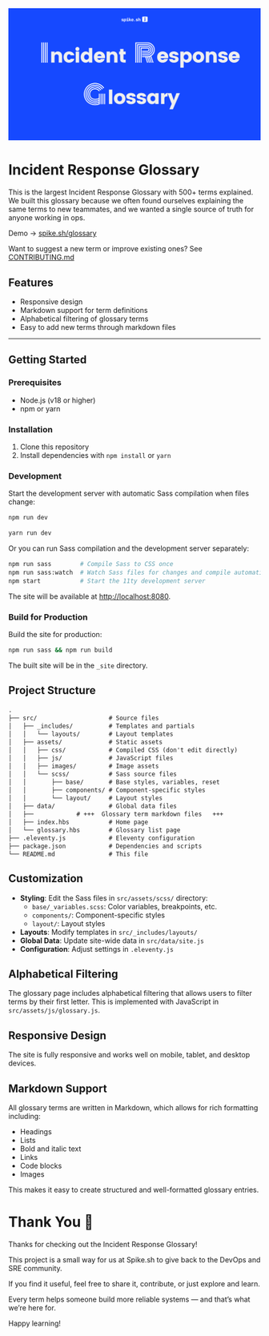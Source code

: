 <img src="hero.png" alt="Incident Response Glossary by Spike.sh"/>

# Incident Response Glossary

This is the largest Incident Response Glossary with 500+ terms explained. We built this glossary because we often found ourselves explaining the same terms to new teammates, and we wanted a single source of truth for anyone working in ops.

Demo → [spike.sh/glossary](https://spike.sh/glossary)

Want to suggest a new term or improve existing ones? See [CONTRIBUTING.md](CONTRIBUTING.md)

## Features

- Responsive design
- Markdown support for term definitions
- Alphabetical filtering of glossary terms
- Easy to add new terms through markdown files

---

## Getting Started

### Prerequisites

- Node.js (v18 or higher)
- npm or yarn

### Installation

1. Clone this repository
2. Install dependencies with `npm install` or `yarn`

### Development

Start the development server with automatic Sass compilation when files change:

```bash
npm run dev
```
```bash
yarn run dev
```

Or you can run Sass compilation and the development server separately:

```bash
npm run sass        # Compile Sass to CSS once
npm run sass:watch  # Watch Sass files for changes and compile automatically
npm start           # Start the 11ty development server
```

The site will be available at [http://localhost:8080](http://localhost:8080).

### Build for Production

Build the site for production:

```bash
npm run sass && npm run build
```

The built site will be in the `_site` directory.

## Project Structure

```
.
├── src/                    # Source files
│   ├── _includes/          # Templates and partials
│   │   └── layouts/        # Layout templates
│   ├── assets/             # Static assets
│   │   ├── css/            # Compiled CSS (don't edit directly)
│   │   ├── js/             # JavaScript files
│   │   ├── images/         # Image assets
│   │   └── scss/           # Sass source files
│   │       ├── base/       # Base styles, variables, reset
│   │       ├── components/ # Component-specific styles
│   │       └── layout/     # Layout styles
│   ├── data/               # Global data files
│   ├──            # +++  Glossary term markdown files   +++
│   ├── index.hbs           # Home page
│   └── glossary.hbs        # Glossary list page
├── .eleventy.js            # Eleventy configuration
├── package.json            # Dependencies and scripts
└── README.md               # This file
```

## Customization

- **Styling**: Edit the Sass files in `src/assets/scss/` directory:
  - `base/_variables.scss`: Color variables, breakpoints, etc.
  - `components/`: Component-specific styles
  - `layout/`: Layout styles
- **Layouts**: Modify templates in `src/_includes/layouts/`
- **Global Data**: Update site-wide data in `src/data/site.js`
- **Configuration**: Adjust settings in `.eleventy.js`


## Alphabetical Filtering

The glossary page includes alphabetical filtering that allows users to filter terms by their first letter. This is implemented with JavaScript in `src/assets/js/glossary.js`.

## Responsive Design

The site is fully responsive and works well on mobile, tablet, and desktop devices.

## Markdown Support

All glossary terms are written in Markdown, which allows for rich formatting including:

- Headings
- Lists
- Bold and italic text
- Links
- Code blocks
- Images

This makes it easy to create structured and well-formatted glossary entries.

# Thank You 🙏
Thanks for checking out the Incident Response Glossary!

This project is a small way for us at Spike.sh to give back to the DevOps and SRE community.

If you find it useful, feel free to share it, contribute, or just explore and learn.

Every term helps someone build more reliable systems — and that’s what we’re here for.

Happy learning!